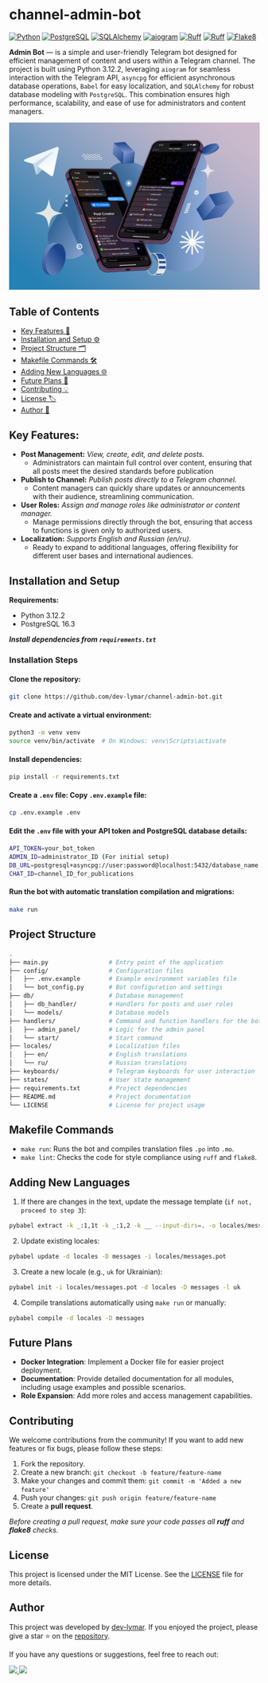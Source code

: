 # channel-admin-bot
[![Python](https://img.shields.io/badge/Python-3.12.2-3776AB?style=flat&logo=Python&logoColor=yellow)](https://www.python.org/)
[![PostgreSQL](https://img.shields.io/badge/PostgreSQL-16.3-336791?style=flat&logo=PostgreSQL&logoColor=white)](https://www.postgresql.org/)
[![SQLAlchemy](https://img.shields.io/badge/SQLAlchemy-2.0-D71F00?style=flat&logo=sqlalchemy&logoColor=white)](https://www.sqlalchemy.org/)
[![aiogram](https://img.shields.io/badge/aiogram-3.13.1-3776AB?style=flat&logo=telegram&logoColor=white)](https://aiogram.dev/)
[![Ruff](https://img.shields.io/badge/Ruff-0.6.9-FCC21B?style=flat&logo=ruff&logoColor=white"/)](https://github.com/astral-sh/ruff)
[![Ruff](https://img.shields.io/badge/Babel-2.16-F9DC3E?style=flat&logo=babel&logoColor=white)](https://github.com/astral-sh/ruff)
[![Flake8](https://img.shields.io/badge/flake8-checked-blueviolet?style=flat)](https://flake8.pycqa.org/en/latest/)

**Admin Bot** —  is a simple and user-friendly Telegram bot designed for efficient management of content and users within a Telegram channel.
The project is built using Python 3.12.2, leveraging `aiogram` for seamless interaction with the Telegram API, 
`asyncpg` for efficient asynchronous database operations, `Babel` for easy localization, 
and `SQLAlchemy` for robust database modeling with `PostgreSQL`. 
This combination ensures high performance, scalability, and ease of use for administrators and content managers.

![Admin Bot](./img/image.png)

## Table of Contents
 - [Key Features 🎯](#Key-Features)
 - [Installation and Setup ⚙️](#Installation-and-Setup)
 - [Project Structure 🗂️](#Project-Structure)
 - [Makefile Commands 🛠️](#Makefile-Commands)
 - [Adding New Languages 🌐](#Adding-New-Languages)
 - [Future Plans 🚀](#Future-Plans)
 - [Contributing 💡](#Contributing)
 - [License 🏷️](#License)
 - [Author 👤](#Author)

## Key Features:
- **Post Management:** *View, create, edit, and delete posts.*
  - Administrators can maintain full control over content, ensuring that all posts meet the desired standards before publication
- **Publish to Channel:** *Publish posts directly to a Telegram channel.*
  - Content managers can quickly share updates or announcements with their audience, streamlining communication.
- **User Roles:** *Assign and manage roles like administrator or content manager.*
  - Manage permissions directly through the bot, ensuring that access to functions is given only to authorized users.
- **Localization:** *Supports English and Russian (en/ru).*
  - Ready to expand to additional languages, offering flexibility for different user bases and international audiences.

## Installation and Setup
**Requirements:**
- Python 3.12.2
- PostgreSQL 16.3

***Install dependencies from `requirements.txt`***

### Installation Steps
#### Clone the repository:
```sh
git clone https://github.com/dev-lymar/channel-admin-bot.git
```
#### Create and activate a virtual environment:
```sh
python3 -m venv venv
source venv/bin/activate  # On Windows: venv\Scripts\activate
```
#### Install dependencies:
```sh
pip install -r requirements.txt
```
#### Create a `.env` file: Copy `.env.example` file:
```sh
cp .env.example .env
```
#### Edit the `.env` file with your API token and PostgreSQL database details:
```sh
API_TOKEN=your_bot_token
ADMIN_ID=administrator_ID (For initial setup)
DB_URL=postgresql+asyncpg://user:password@localhost:5432/database_name
CHAT_ID=channel_ID_for_publications
```
#### Run the bot with automatic translation compilation and migrations:
```sh
make run
```
## Project Structure
```sh
.
├── main.py                 # Entry point of the application
├── config/                 # Configuration files
│   ├── .env.example        # Example environment variables file
│   └── bot_config.py       # Bot configuration and settings
├── db/                     # Database management
│   ├── db_handler/         # Handlers for posts and user roles
│   └── models/             # Database models
├── handlers/               # Command and function handlers for the bot
│   ├── admin_panel/        # Logic for the admin panel
│   └── start/              # Start command
├── locales/                # Localization files
│   ├── en/                 # English translations
│   └── ru/                 # Russian translations
├── keyboards/              # Telegram keyboards for user interaction
├── states/                 # User state management
├── requirements.txt        # Project dependencies
├── README.md               # Project documentation
└── LICENSE                 # License for project usage
```

## Makefile Commands
- `make run`: Runs the bot and compiles translation files `.po` into `.mo`.
- `make lint`: Checks the code for style compliance using `ruff` and `flake8`.

## Adding New Languages
1. If there are changes in the text, update the message template (`if not, proceed to step 3`):
```sh
pybabel extract -k _:1,1t -k _:1,2 -k __ --input-dirs=. -o locales/messages.pot
```
2. Update existing locales:
```sh
pybabel update -d locales -D messages -i locales/messages.pot
```
3. Create a new locale (e.g., `uk` for Ukrainian):
```sh
pybabel init -i locales/messages.pot -d locales -D messages -l uk
```
4. Compile translations automatically using `make run` or manually:
```sh
pybabel compile -d locales -D messages
```

## Future Plans
- **Docker Integration**: Implement a Docker file for easier project deployment.
- **Documentation**: Provide detailed documentation for all modules, including usage examples and possible scenarios.
- **Role Expansion**: Add more roles and access management capabilities.

## Contributing
We welcome contributions from the community! If you want to add new features or fix bugs, please follow these steps:

1. Fork the repository.
2. Create a new branch: `git checkout -b feature/feature-name`
3. Make your changes and commit them: `git commit -m 'Added a new feature'`
4. Push your changes: `git push origin feature/feature-name`
5. Create a **pull request**.

*Before creating a pull request, make sure your code passes all **ruff** and **flake8** checks.*


## License
This project is licensed under the MIT License. See the [LICENSE](LICENSE) file for more details.

## Author
This project was developed by [dev-lymar](https://github.com/dev-lymar). 
If you enjoyed the project, please give a star ⭐️ on the [repository](https://github.com/dev-lymar/channel-admin-bot).

If you have any questions or suggestions, feel free to reach out:

<a href="https://t.me/vlymar">
<img src="https://img.shields.io/badge/Telegram-2CA5E0?style=for-the-badge&logo=telegram&logoColor=white"/>
</a>
<a href="mailto:lymarvolodymyr1@gmail.com">
<img src="https://img.shields.io/badge/Gmail-D14836?style=for-the-badge&logo=gmail&logoColor=white"/>
</a>

